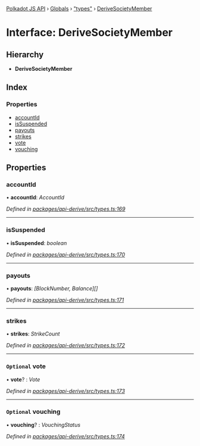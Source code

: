 [Polkadot JS API](../README.md) › [Globals](../globals.md) › ["types"](../modules/_types_.md) › [DeriveSocietyMember](_types_.derivesocietymember.md)

# Interface: DeriveSocietyMember

## Hierarchy

* **DeriveSocietyMember**

## Index

### Properties

* [accountId](_types_.derivesocietymember.md#accountid)
* [isSuspended](_types_.derivesocietymember.md#issuspended)
* [payouts](_types_.derivesocietymember.md#payouts)
* [strikes](_types_.derivesocietymember.md#strikes)
* [vote](_types_.derivesocietymember.md#optional-vote)
* [vouching](_types_.derivesocietymember.md#optional-vouching)

## Properties

###  accountId

• **accountId**: *AccountId*

*Defined in [packages/api-derive/src/types.ts:169](https://github.com/polkadot-js/api/blob/3db15e73a5/packages/api-derive/src/types.ts#L169)*

___

###  isSuspended

• **isSuspended**: *boolean*

*Defined in [packages/api-derive/src/types.ts:170](https://github.com/polkadot-js/api/blob/3db15e73a5/packages/api-derive/src/types.ts#L170)*

___

###  payouts

• **payouts**: *[BlockNumber, Balance][]*

*Defined in [packages/api-derive/src/types.ts:171](https://github.com/polkadot-js/api/blob/3db15e73a5/packages/api-derive/src/types.ts#L171)*

___

###  strikes

• **strikes**: *StrikeCount*

*Defined in [packages/api-derive/src/types.ts:172](https://github.com/polkadot-js/api/blob/3db15e73a5/packages/api-derive/src/types.ts#L172)*

___

### `Optional` vote

• **vote**? : *Vote*

*Defined in [packages/api-derive/src/types.ts:173](https://github.com/polkadot-js/api/blob/3db15e73a5/packages/api-derive/src/types.ts#L173)*

___

### `Optional` vouching

• **vouching**? : *VouchingStatus*

*Defined in [packages/api-derive/src/types.ts:174](https://github.com/polkadot-js/api/blob/3db15e73a5/packages/api-derive/src/types.ts#L174)*
